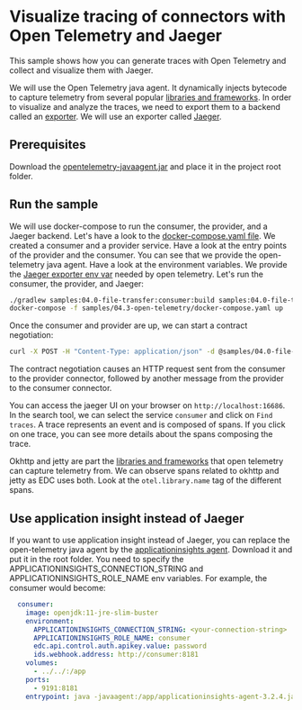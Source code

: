# Visualize tracing of connectors with Open Telemetry and Jaeger

This sample shows how you can generate traces with Open Telemetry and collect and visualize them with Jaeger.

We will use the Open Telemetry java agent. It dynamically injects bytecode to capture telemetry from several popular [libraries and frameworks](https://github.com/open-telemetry/opentelemetry-java-instrumentation/tree/main/instrumentation).
In order to visualize and analyze the traces, we need to export them to a backend called an [exporter](https://opentelemetry.io/docs/instrumentation/js/exporters/).
We will use an exporter called [Jaeger](https://www.jaegertracing.io/).

## Prerequisites

Download the [opentelemetry-javaagent.jar](https://github.com/open-telemetry/opentelemetry-java-instrumentation/releases) and place it in the project root folder.

## Run the sample

We will use docker-compose to run the consumer, the provider, and a Jaeger backend.
Let's have a look to the [docker-compose.yaml file](docker-compose.yaml). We created a consumer and a provider service.
Have a look at the entry points of the provider and the consumer. You can see that we provide the open-telemetry java agent.
Have a look at the environment variables. We provide the [Jaeger exporter env var](https://github.com/open-telemetry/opentelemetry-java/blob/main/sdk-extensions/autoconfigure/README.md#jaeger-exporter) needed by open telemetry.
Let's run the consumer, the provider, and Jaeger:

```bash
./gradlew samples:04.0-file-transfer:consumer:build samples:04.0-file-transfer:provider:build
docker-compose -f samples/04.3-open-telemetry/docker-compose.yaml up
```

Once the consumer and provider are up, we can start a contract negotiation:

```bash
curl -X POST -H "Content-Type: application/json" -d @samples/04.0-file-transfer/contractoffer.json "http://localhost:9191/api/negotiation?connectorAddress=http://provider:8181/api/ids/multipart"
```

The contract negotiation causes an HTTP request sent from the consumer to the provider connector, followed by another message from the provider to the consumer connector.

You can access the jaeger UI on your browser on `http://localhost:16686`.
In the search tool, we can select the service `consumer` and click on `Find traces`.
A trace represents an event and is composed of spans.
If you click on one trace, you can see more details about the spans composing the trace.

Okhttp and jetty are part the [libraries and frameworks](https://github.com/open-telemetry/opentelemetry-java-instrumentation/tree/main/instrumentation) that open telemetry can capture telemetry from. We can observe spans related to okhttp and jetty as EDC uses both. Look at the `otel.library.name` tag of the different spans.

## Use application insight instead of Jaeger

If you want to use application insight instead of Jaeger, you can replace the open-telemetry java agent by the [applicationinsights agent](https://docs.microsoft.com/en-us/azure/azure-monitor/app/java-in-process-agent#download-the-jar-file). Download it and put it in the root folder.
You need to specify the APPLICATIONINSIGHTS_CONNECTION_STRING and APPLICATIONINSIGHTS_ROLE_NAME env variables.
For example, the consumer would become:

```yaml
  consumer:
    image: openjdk:11-jre-slim-buster
    environment:
      APPLICATIONINSIGHTS_CONNECTION_STRING: <your-connection-string>
      APPLICATIONINSIGHTS_ROLE_NAME: consumer
      edc.api.control.auth.apikey.value: password
      ids.webhook.address: http://consumer:8181
    volumes:
      - ../../:/app
    ports:
      - 9191:8181
    entrypoint: java -javaagent:/app/applicationinsights-agent-3.2.4.jar -jar /app/samples/04-file-transfer/consumer/build/libs/consumer.jar
```
